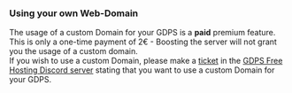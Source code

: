 ### Using your own Web-Domain

The usage of a custom Domain for your GDPS is a **paid** premium feature. This is only a one-time payment of 2€ - Boosting the server will not grant you the usage of a custom domain.  
If you wish to use a custom Domain, please make a [ticket](https://canary.discord.com/channels/743013350446989442/824556818667405343/856122016675528724) in the [GDPS Free Hosting Discord server](http://discord.fhgdps.com/) stating that you want to use a custom Domain for your GDPS.
